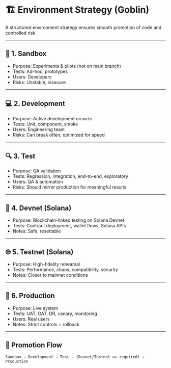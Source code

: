 # 🏗️ Environment Strategy (Goblin)

A structured environment strategy ensures smooth promotion of code and controlled risk.

---

## 🌱 1. Sandbox
- Purpose: Experiments & pilots (not on main branch)
- Tests: Ad-hoc, prototypes
- Users: Developers
- Risks: Unstable, insecure

---

## 💻 2. Development
- Purpose: Active development on `main`
- Tests: Unit, component, smoke
- Users: Engineering team
- Risks: Can break often, optimized for speed

---

## 🔍 3. Test
- Purpose: QA validation
- Tests: Regression, integration, end-to-end, exploratory
- Users: QA & automation
- Risks: Should mirror production for meaningful results

---

## 🔗 4. Devnet (Solana)
- Purpose: Blockchain-linked testing on Solana Devnet
- Tests: Contract deployment, wallet flows, Solana APIs
- Notes: Safe, resettable

---

## 🌐 5. Testnet (Solana)
- Purpose: High-fidelity rehearsal
- Tests: Performance, chaos, compatibility, security
- Notes: Closer to mainnet conditions

---

## 🚀 6. Production
- Purpose: Live system
- Tests: UAT, OAT, DR, canary, monitoring
- Users: Real users
- Notes: Strict controls + rollback

---

## 📌 Promotion Flow
`Sandbox → Development → Test → (Devnet/Testnet as required) → Production`
